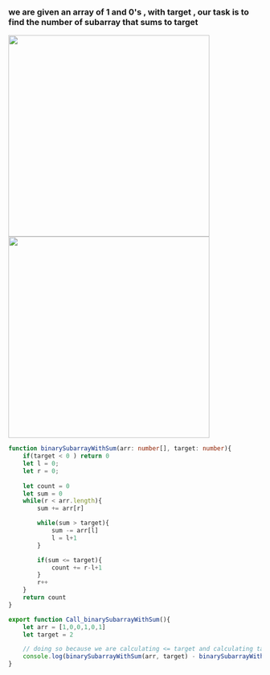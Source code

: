 ### we are given an array of 1 and 0's , with target , our task is to find the number of subarray that sums to target

<img width=400 height=400 src="https://github.com/user-attachments/assets/3af012fd-53ed-4286-8b8f-13f094c2be39">

<img width=400 height=400 src="https://github.com/user-attachments/assets/65557269-ac1c-41bf-9c0d-a45ff9e431d1">

```ts
function binarySubarrayWithSum(arr: number[], target: number){
    if(target < 0 ) return 0
    let l = 0;
    let r = 0;
    
    let count = 0
    let sum = 0
    while(r < arr.length){
        sum += arr[r]

        while(sum > target){
            sum -= arr[l]
            l = l+1
        }

        if(sum <= target){
            count += r-l+1
        }
        r++
    }
    return count 
}

export function Call_binarySubarrayWithSum(){
    let arr = [1,0,0,1,0,1]
    let target = 2

    // doing so because we are calculating <= target and calculating target - 1 will give us target-1 values, hence substracting will give us exact target sum subarray
    console.log(binarySubarrayWithSum(arr, target) - binarySubarrayWithSum(arr, target-1))
}

```

